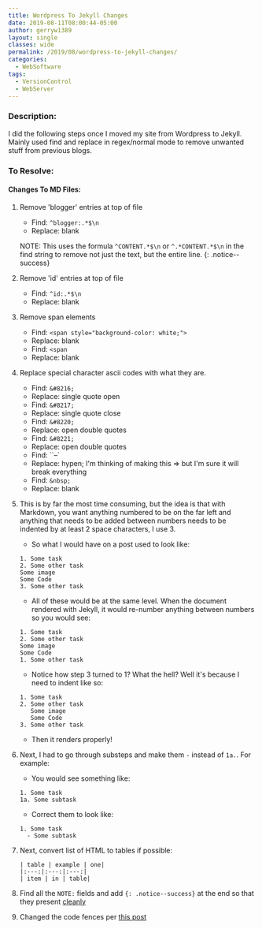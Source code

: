 ```yaml
---
title: Wordpress To Jekyll Changes
date: 2019-08-11T08:00:44-05:00
author: gerryw1389
layout: single
classes: wide
permalink: /2019/08/wordpress-to-jekyll-changes/
categories:
  - WebSoftware
tags:
  - VersionControl
  - WebServer
---
```

<!--more-->

### Description:

I did the following steps once I moved my site from Wordpress to Jekyll. Mainly used find and replace in regex/normal mode to remove unwanted stuff from previous blogs.

### To Resolve: 


#### Changes To MD Files: 

1. Remove 'blogger' entries at top of file

   - Find: `^blogger:.*$\n`
   - Replace: blank

   NOTE: This uses the formula `^CONTENT.*$\n` or `^.*CONTENT.*$\n` in the find string to remove not just the text, but the entire line.
   {: .notice--success}

2. Remove 'id' entries at top of file
   - Find: `^id:.*$\n`
   - Replace: blank

3. Remove span elements  
   - Find: `<span style="background-color: white;">`
   - Replace: blank
   - Find: `<span`
   - Replace: blank

4. Replace special character ascii codes with what they are.
   - Find: `&#8216;`
   - Replace: single quote open
   - Find: `&#8217;`
   - Replace: single quote close
   - Find: `&#8220;`
   - Replace: open double quotes
   - Find: `&#8221;`
   - Replace: open double quotes
   - Find: ``&#8211;`
   - Replace: hypen; I'm thinking of making this => but I'm sure it will break everything
   - Find: `&nbsp;`
   - Replace: blank

5. This is by far the most time consuming, but the idea is that with Markdown, you want anything numbered to be on the far left and anything that needs to be added between numbers needs to be indented by at least 2 space characters, I use 3.

   - So what I would have on a post used to look like:

   ```escape
   1. Some task
   2. Some other task
   Some image
   Some Code
   3. Some other task
   ```

   - All of these would be at the same level. When the document rendered with Jekyll, it would re-number anything between numbers so you would see:

   ```escape
   1. Some task
   2. Some other task
   Some image
   Some Code
   1. Some other task
   ```

   - Notice how step 3 turned to 1? What the hell? Well it's because I need to indent like so:

   ```escape
   1. Some task
   2. Some other task
      Some image
      Some Code
   3. Some other task
   ```

   - Then it renders properly!
  
6. Next, I had to go through substeps and make them `-` instead of `1a.`. For example:

   - You would see something like:
   
   ```escape
   1. Some task
   1a. Some subtask
   ```

   - Correct them to look like:
   
   ```escape
   1. Some task
     - Some subtask
   ```

7. Next, convert list of HTML to tables if possible:

   ```escape
   | table | example | one|
   |:---:|:---:|:---:|
   | item | in | table|
   ```

8. Find all the `NOTE:` fields and add `{: .notice--success}` at the end so that they present [cleanly](https://mmistakes.github.io/mm-github-pages-starter/blog/post-notice/)

9. Changed the code fences per [this post](https://automationadmin.com/2020/01/regex-code-fence-search/)

